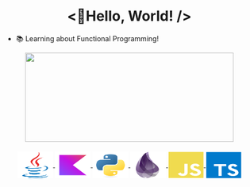 <h1 align="center"> <👋Hello, World! /> </h1>

- 📚 Learning about Functional Programming!

<div display='inline-block' align='center'>
  <a href="https://github.com/Mend57?tab=repositories">
  <img height="180em" width='420px' src="https://github-readme-stats.vercel.app/api/top-langs/?username=Mend57&layout=compact&langs_count=7&theme=tokyonight&hide=jupyter%20notebook"/>
</div>

<div style="display: inline_block" align = "center"><br>
  <a href="https://github.com/Mend57?tab=repositories&q=&type=&language=java&sort=">
  <img align="center" alt="Mend-Kt" height="54" width="72" src="https://raw.githubusercontent.com/devicons/devicon//master/icons/java/java-original.svg">
  <a href="https://github.com/Mend57?tab=repositories&q=&type=&language=kotlin&sort=">
  <img align="center" alt="Mend-Kt" height="54" width="72" src="https://raw.githubusercontent.com/devicons/devicon//master/icons/kotlin/kotlin-original.svg">
  <a href="https://github.com/Mend57?tab=repositories&q=&type=&language=python&sort=">
  <img align="center" alt="Mend-Py" height="54" width="72" src="https://raw.githubusercontent.com/devicons/devicon/master/icons/python/python-original.svg">
  <a href="https://github.com/Mend57?tab=repositories&q=&type=&language=elixir&sort=">
  <img align="center" alt="Mend-Ex" height="54" width="72" src="https://raw.githubusercontent.com/devicons/devicon/master/icons/elixir/elixir-original.svg">
  <a href="https://github.com/Mend57?tab=repositories&q=&type=&language=javascript&sort=">
  <img align="center" alt="Mend-Js" height="54" width="72" src="https://raw.githubusercontent.com/devicons/devicon/master/icons/javascript/javascript-plain.svg">
  <a href="https://github.com/Mend57?tab=repositories&q=&type=&language=typescript&sort=">
  <img align="center" alt="Mend-Ts" height="54" width="72" src="https://raw.githubusercontent.com/devicons/devicon/master/icons/typescript/typescript-plain.svg"" />
</div>
